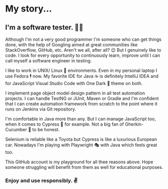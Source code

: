 # My story...

## I'm a software tester. 👨‍💻

Although I'm not a very good programmer I'm someone who can get things done, with the help of Googling aimed at great communities like StackOverflow, GitHub, etc. Aren't we all, after all? 😉 But I genuinely like to code. I look for every opportunity to continuously  learn, improve until I can call myself a software engineer in testing. 

I like to work in UNIX/ Linux 🐧 environments. Even in my personal laptop I use Fedora 🕴️ now. My favorite IDE for Java ☕ is definitely IntelliJ IDEA and for JavaScript Visual Studio Code with One Dark 🌆 theme on both. 

I implement page object model design pattern in all test automation projects. I can handle TestNG or JUnit, Maven or Gradle and I'm confident that I can create automation framework from scratch to the point where it runs on Jenkins via Git repository. 

I'm comfortable in Java more than any. But I can manage JavaScript too, when it comes to Cypress 🌲 for example. Not a big fan of Gherkin-Cucumber 🥒 to be honest.

Selenium is reliable like a Toyota but Cypress is like a luxurious European car. Nowadays I'm playing with Playwright 🎭 with Java which feels great too.

This GitHub account is my playground for all thee reasons above. Hope someone struggling will benefit from them as well for educational purposes.

### Enjoy and use responsibly. ✌️

<!--
**madhawar/madhawar** is a ✨ _special_ ✨ repository because its `README.md` (this file) appears on your GitHub profile.

Here are some ideas to get you started:

- 🔭 I’m currently working on ...
- 🌱 I’m currently learning ...
- 👯 I’m looking to collaborate on ...
- 🤔 I’m looking for help with ...
- 💬 Ask me about ...
- 📫 How to reach me: ...
- 😄 Pronouns: ...
- ⚡ Fun fact: ...
-->
